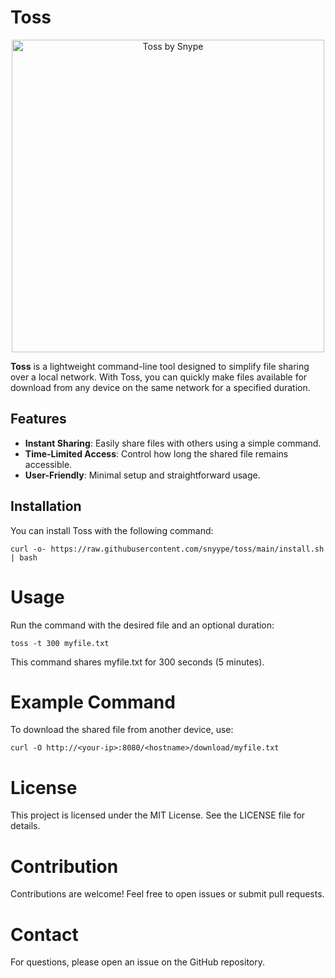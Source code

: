 # Toss

  <div align="center">
    <img src="https://github.com/snyype/toss/blob/main/Toss.png" alt="Toss by Snype" width="500"/>
</div>

**Toss** is a lightweight command-line tool designed to simplify file sharing over a local network. With Toss, you can quickly make files available for download from any device on the same network for a specified duration.

## Features

- **Instant Sharing**: Easily share files with others using a simple command.
- **Time-Limited Access**: Control how long the shared file remains accessible.
- **User-Friendly**: Minimal setup and straightforward usage.

## Installation

You can install Toss with the following command:

```
curl -o- https://raw.githubusercontent.com/snyype/toss/main/install.sh | bash
```

# Usage
Run the command with the desired file and an optional duration:


```
toss -t 300 myfile.txt
```
This command shares myfile.txt for 300 seconds (5 minutes).

# Example Command
To download the shared file from another device, use:
```
curl -O http://<your-ip>:8080/<hostname>/download/myfile.txt
```

# License
This project is licensed under the MIT License. See the LICENSE file for details.

# Contribution
Contributions are welcome! Feel free to open issues or submit pull requests.

# Contact
For questions, please open an issue on the GitHub repository.

